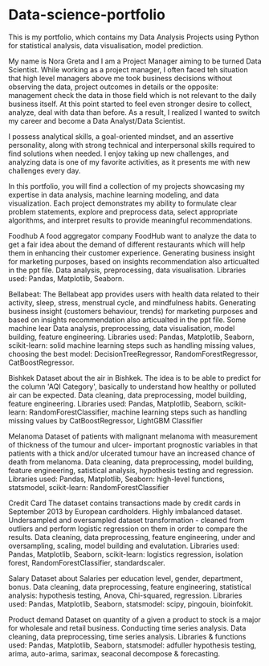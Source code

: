 # Data-science-portfolio
This is my portfolio, which contains my Data Analysis Projects using Python for statistical analysis, data visualisation, model prediction. 

My name is Nora Greta and I am a Project Manager aiming to be turned Data Scientist. While working as a project manager, I often faced teh situation that high level managers above me took business decisions without observing the data, project outcomes in details or the opposite: management check the data in those field which is not relevant to the daily business itself. At this point started to feel even stronger desire to collect, analyze, deal with data than before. As a result, I realized I wanted to switch my career and become a Data Analyst/Data Scientist. 

I possess analytical skills, a goal-oriented mindset, and an assertive personality, along with strong technical and interpersonal skills required to find solutions when needed. I enjoy taking up new challenges, and analyzing data is one of my favorite activities, as it presents me with new challenges every day.

In this portfolio, you will find a collection of my projects showcasing my expertise in data analysis, machine learning modeling, and data visualization. Each project demonstrates my ability to formulate clear problem statements, explore and preprocess data, select appropriate algorithms, and interpret results to provide meaningful recommendations.

Foodhub
A food aggregator company FoodHub want to analyze the data to get a fair idea about the demand of different restaurants which will help them in enhancing their customer experience. Generating business insight for marketing purposes, based on insights recommendation also articualted in the ppt file. 
Data analysis, preprocessing, data visualisation. 
Libraries used: Pandas, Matplotlib, Seaborn. 

Bellabeat: 
The Bellabeat app provides users with health data related to their activity, sleep, stress, menstrual cycle, and mindfulness habits. Generating business insight (customers behaviour, trends) for marketing purposes and based on insights recommendation also articualted in the ppt file. Some machine lear
Data analysis, preprocessing, data visualisation, model building, feature engineering. 
Libraries used: Pandas, Matplotlib, Seaborn, scikit-learn: solid machine learning steps such as handling missing values, choosing the best model: DecisionTreeRegressor, RandomForestRegressor, CatBoostRegressor.

Bishkek
Dataset about the air in Bishkek. The idea is to be able to predict for the column 'AQI Category', basically to understand how healthy or polluted air can be expected.
Data cleaning, data preprocessing, model building, feature engineering.
Libraries used: Pandas, Matplotlib, Seaborn, scikit-learn: RandomForestClassifier, machine learning steps such as handling missing values by CatBoostRegressor, LightGBM Classifier


Melanoma
Dataset of patients with malignant melanoma with measurement of thickness of the tumour and ulcer-  important prognostic variables in that patients with a thick and/or ulcerated tumour have an increased chance of death from melanoma. 
Data cleaning, data preprocessing, model building, feature engineering, satistical analysis, hypothesis testing and regression.
Libraries used: Pandas, Matplotlib, Seaborn: high-level functions, statsmodel, scikit-learn: RandomForestClassifier

Credit Card
The dataset contains transactions made by credit cards in September 2013 by European cardholders. Highly imbalanced dataset. Undersampled and oversampled dataset transformation - cleaned from outliers and perform logistic regression on them in order to compare the results.
Data cleaning, data preprocessing, feature engineering, under and oversampling, scaling, model building and evalutation.
Libraries used: Pandas, Matplotlib, Seaborn, scikit-learn: logistics regression, isolation forest, RandomForestClassifier, standardscaler.

Salary
Dataset about Salaries per education level, gender, department, bonus. 
Data cleaning, data preprocessing, feature engineering, statistical analysis: hypothesis testing, Anova, Chi-squared, regression. 
Libraries used: Pandas, Matplotlib, Seaborn, statsmodel: scipy, pingouin, bioinfokit. 

Product demand
Dataset on quantity of a given a product to stock is a major for wholesale and retail business. Conducting time series analysis.
Data cleaning, data preprocessing, time series analysis.
Libraries & functions used: Pandas, Matplotlib, Seaborn, statsmodel: adfuller hypothesis testing, arima, auto-arima, sarimax, seaconal decompose & forecasting.

